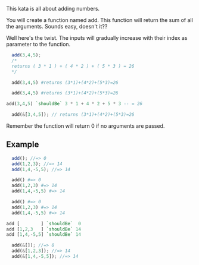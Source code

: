 This kata is all about adding numbers.

You will create a function named add. This function will return the sum of all the arguments. Sounds easy, doesn't it??

Well here's the twist. The inputs will gradually increase with their index as parameter to the function.

```javascript
  add(3,4,5); 
  /*
  returns ( 3 * 1 ) + ( 4 * 2 ) + ( 5 * 3 ) = 26
  */
```
```ruby
  add(3,4,5) #returns (3*1)+(4*2)+(5*3)=26
```
```python
  add(3,4,5) #returns (3*1)+(4*2)+(5*3)=26
```
```haskell
add(3,4,5) `shouldBe` 3 * 1 + 4 * 2 + 5 * 3 -- = 26  
```
```rust
  add(&[3,4,5]); // returns (3*1)+(4*2)+(5*3)=26
```
Remember the function will return 0 if no arguments are passed.

## Example

```javascript
  add(); //=> 0
  add(1,2,3); //=> 14
  add(1,4,-5,5); //=> 14
```
```ruby
  add() #=> 0
  add(1,2,3) #=> 14
  add(1,4,-5,5) #=> 14
```
```python
  add() #=> 0
  add(1,2,3) #=> 14
  add(1,4,-5,5) #=> 14
```
```haskell
add [        ] `shouldBe`  0
add [1,2,3   ] `shouldBe` 14
add [1,4,-5,5] `shouldBe` 14
```
```rust
  add(&[]); //=> 0
  add(&[1,2,3]); //=> 14
  add(&[1,4,-5,5]); //=> 14
```